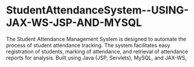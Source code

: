# StudentAttendanceSystem--USING-JAX-WS-JSP-AND-MYSQL
 The Student Attendance Management System is designed to automate the process of  student attendance tracking. The system facilitates easy registration of students, marking  of attendance, and retrieval of attendance reports for analysis. Built using Java (JSP,  Servlets), MySQL, and JAX-WS,
